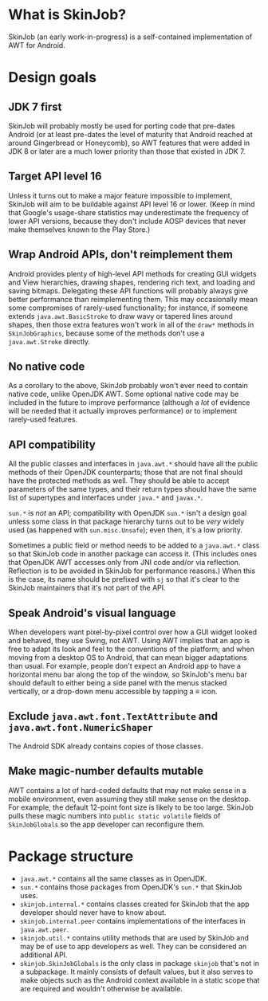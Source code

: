 # What is SkinJob?

SkinJob (an early work-in-progress) is a self-contained implementation of AWT for Android.

# Design goals

## JDK 7 first

SkinJob will probably mostly be used for porting code that pre-dates Android (or at least pre-dates the level of maturity that Android reached at around Gingerbread or Honeycomb), so AWT features that were added in JDK 8 or later are a much lower priority than those that existed in JDK 7.

## Target API level 16

Unless it turns out to make a major feature impossible to implement, SkinJob will aim to be buildable against API level 16 or lower. (Keep in mind that Google's usage-share statistics may underestimate the frequency of lower API versions, because they don't include AOSP devices that never make themselves known to the Play Store.)

## Wrap Android APIs, don't reimplement them

Android provides plenty of high-level API methods for creating GUI widgets and View hierarchies, drawing shapes, rendering rich text, and loading and saving bitmaps. Delegating these API functions will probably always give better performance than reimplementing them. This may occasionally mean some compromises of rarely-used functionality; for instance, if someone extends `java.awt.BasicStroke` to draw wavy or tapered lines around shapes, then those extra features won't work in all of the `draw*` methods in `SkinJobGraphics`, because some of the methods don't use a `java.awt.Stroke` directly.

## No native code

As a corollary to the above, SkinJob probably won't ever need to contain native code, unlike OpenJDK AWT. Some optional native code may be included in the future to improve performance (although a *lot* of evidence will be needed that it actually improves performance) or to implement rarely-used features.

## API compatibility

All the public classes and interfaces in `java.awt.*` should have all the public methods of their OpenJDK counterparts; those that are not final should have the protected methods as well. They should be able to accept parameters of the same types, and their return types should have the same list of supertypes and interfaces under `java.*` and `javax.*`.

`sun.*` is *not* an API; compatibility with OpenJDK `sun.*` isn't a design goal unless some class in that package hierarchy turns out to be *very* widely used (as happened with `sun.misc.Unsafe`); even then, it's a low priority.

Sometimes a public field or method needs to be added to a `java.awt.*` class so that SkinJob code in another package can access it. (This includes ones that OpenJDK AWT accesses only from JNI code and/or via reflection. Reflection is to be avoided in SkinJob for performance reasons.) When this is the case, its name should be prefixed with `sj` so that it's clear to the SkinJob maintainers that it's not part of the API.

## Speak Android's visual language

When developers want pixel-by-pixel control over how a GUI widget looked and behaved, they use Swing, not AWT. Using AWT implies that an app is free to adapt its look and feel to the conventions of the platform; and when moving from a desktop OS to Android, that can mean bigger adaptations than usual. For example, people don't expect an Android app to have a horizontal menu bar along the top of the window, so SkinJob's menu bar should default to either being a side panel with the menus stacked vertically, or a drop-down menu accessible by tapping a ≡ icon.

## Exclude `java.awt.font.TextAttribute` and `java.awt.font.NumericShaper`

The Android SDK already contains copies of those classes.

## Make magic-number defaults mutable

AWT contains a lot of hard-coded defaults that may not make sense in a mobile environment, even assuming they still make sense on the desktop. For example, the default 12-point font size is likely to be too large. SkinJob pulls these magic numbers into `public static volatile` fields of `SkinJobGlobals` so the app developer can reconfigure them.

# Package structure

* `java.awt.*` contains all the same classes as in OpenJDK.
* `sun.*` contains those packages from OpenJDK's `sun.*` that SkinJob uses.
* `skinjob.internal.*` contains classes created for SkinJob that the app developer should never have to know about.
* `skinjob.internal.peer` contains implementations of the interfaces in `java.awt.peer`.
* `skinjob.util.*` contains utility methods that are used by SkinJob and may be of use to app developers as well. They can be considered an additional API.
* `skinjob.SkinJobGlobals` is the only class in package `skinjob` that's not in a subpackage. It mainly consists of default values, but it also serves to make objects such as the Android context available in a static scope that are required and wouldn't otherwise be available.